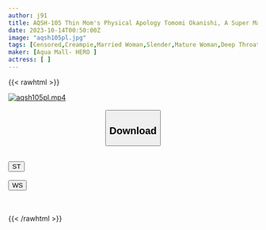 ```yaml
---
author: j91
title: AQSH-105 Thin Mom's Physical Apology Tomomi Okanishi, A Super Masochistic Mother Who Goes Crazy After Being Inseminated By Her Classmate's Father Because Of Her Delinquent Son
date: 2023-10-14T00:50:00Z
image: "aqsh105pl.jpg"
tags: [Censored,Creampie,Married Woman,Slender,Mature Woman,Deep Throating	]
maker: [Aqua Mall- HERO ]
actress: [ ]
---
```



{{< rawhtml >}}

<div class="video" data-videoid="ZoY98X82p2uqAwO">
    <a href="javascript:;">
        <img src="https://my.j91.asia/posts/aqsh105pl/aqsh105pl.jpg" width="WIDTH" height="HEIGHT" alt="aqsh105pl.mp4" loading="lazy">
    </a>
</div>

<script type="text/javascript" src="https://j91.asia/asset/on-demand-st.js"></script>

<br>
  <link rel="stylesheet" href="https://j91.asia/asset/bs5.css">
  
  <center>
  <button class="btn btn-primary" type="button" data-bs-toggle="collapse" data-bs-target=".multi-collapse" aria-expanded="false" aria-controls="multiCollapseExample1 multiCollapseExample2"><h2>Download</h2></button></center>
</p>
<div class="row">
  <div class="col">
    <div class="collapse multi-collapse" id="multiCollapseExample1">
      <div class="card card-body">
	      	      <br>
<div class="buttons">  
<a href="https://streamtape.to/v/ZoY98X82p2uqAwO"><button class="btn-hover color-3"><i class="fa fa-download"></i> ST</button></a></div>
    </div>
  </div>
</div>
  <div class="col">
    <div class="collapse multi-collapse" id="multiCollapseExample2">
      <div class="card card-body">
	      <br>
<div class="buttons">
    <a href="https://wolfstream.tv/7he892jh7m62"><button class="btn-hover color-9"><i class="fa fa-download"></i> WS</button></a></div>
<br><br>
      </div>
    </div>
  </div>
</div>

{{< /rawhtml >}}
